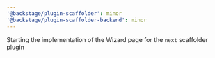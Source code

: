 ```yaml
---
'@backstage/plugin-scaffolder': minor
'@backstage/plugin-scaffolder-backend': minor
---
```


Starting the implementation of the Wizard page for the `next` scaffolder plugin
